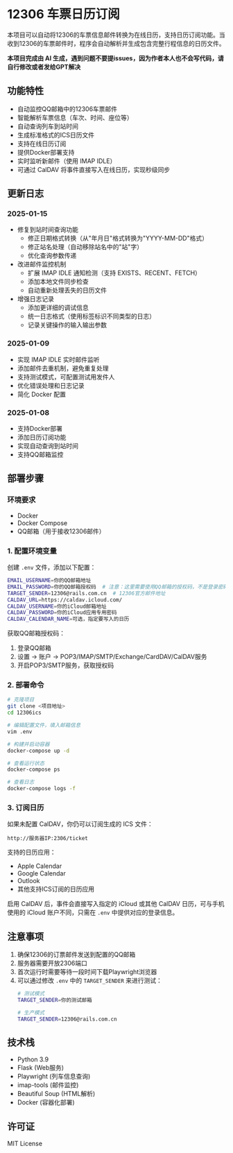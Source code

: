 # 12306 车票日历订阅

本项目可以自动将12306的车票信息邮件转换为在线日历，支持日历订阅功能。当收到12306的车票邮件时，程序会自动解析并生成包含完整行程信息的日历文件。

**本项目完成由 AI 生成，遇到问题不要提issues，因为作者本人也不会写代码，请自行修改或者发给GPT解决**

## 功能特性

- 自动监控QQ邮箱中的12306车票邮件
- 智能解析车票信息（车次、时间、座位等）
- 自动查询列车到站时间
- 生成标准格式的ICS日历文件
- 支持在线日历订阅
- 提供Docker部署支持
- 实时监听新邮件（使用 IMAP IDLE）
- 可通过 CalDAV 将事件直接写入在线日历，实现秒级同步

## 更新日志

### 2025-01-15
- 修复到站时间查询功能
  - 修正日期格式转换（从"年月日"格式转换为"YYYY-MM-DD"格式）
  - 修正站名处理（自动移除站名中的"站"字）
  - 优化查询参数传递
- 改进邮件监控机制
  - 扩展 IMAP IDLE 通知检测（支持 EXISTS、RECENT、FETCH）
  - 添加本地文件同步检查
  - 自动重新处理丢失的日历文件
- 增强日志记录
  - 添加更详细的调试信息
  - 统一日志格式（使用标签标识不同类型的日志）
  - 记录关键操作的输入输出参数

### 2025-01-09
- 实现 IMAP IDLE 实时邮件监听
- 添加邮件去重机制，避免重复处理
- 支持测试模式，可配置测试用发件人
- 优化错误处理和日志记录
- 简化 Docker 配置

### 2025-01-08
- 支持Docker部署
- 添加日历订阅功能
- 实现自动查询到站时间
- 支持QQ邮箱监控

## 部署步骤

### 环境要求
- Docker
- Docker Compose
- QQ邮箱（用于接收12306邮件）

### 1. 配置环境变量
创建 `.env` 文件，添加以下配置：
```bash
EMAIL_USERNAME=你的QQ邮箱地址
EMAIL_PASSWORD=你的QQ邮箱授权码  # 注意：这里需要使用QQ邮箱的授权码，不是登录密码
TARGET_SENDER=12306@rails.com.cn  # 12306官方邮件地址
CALDAV_URL=https://caldav.icloud.com/
CALDAV_USERNAME=你的iCloud邮箱地址
CALDAV_PASSWORD=你的iCloud应用专用密码
CALDAV_CALENDAR_NAME=可选，指定要写入的日历
```

获取QQ邮箱授权码：
1. 登录QQ邮箱
2. 设置 -> 账户 -> POP3/IMAP/SMTP/Exchange/CardDAV/CalDAV服务
3. 开启POP3/SMTP服务，获取授权码

### 2. 部署命令

```bash
# 克隆项目
git clone <项目地址>
cd 12306ics

# 编辑配置文件，填入邮箱信息
vim .env

# 构建并启动容器
docker-compose up -d

# 查看运行状态
docker-compose ps

# 查看日志
docker-compose logs -f
```

### 3. 订阅日历
如果未配置 CalDAV，你仍可以订阅生成的 ICS 文件：
```
http://服务器IP:2306/ticket
```

支持的日历应用：
- Apple Calendar
- Google Calendar
- Outlook
- 其他支持ICS订阅的日历应用

启用 CalDAV 后，事件会直接写入指定的 iCloud 或其他 CalDAV 日历，可与手机使用的 iCloud 账户不同，只需在 `.env` 中提供对应的登录信息。

## 注意事项

1. 确保12306的订票邮件发送到配置的QQ邮箱
2. 服务器需要开放2306端口
3. 首次运行时需要等待一段时间下载Playwright浏览器
4. 可以通过修改 `.env` 中的 `TARGET_SENDER` 来进行测试：
   ```bash
   # 测试模式
   TARGET_SENDER=你的测试邮箱
   
   # 生产模式
   TARGET_SENDER=12306@rails.com.cn
   ```

## 技术栈

- Python 3.9
- Flask (Web服务)
- Playwright (列车信息查询)
- imap-tools (邮件监控)
- Beautiful Soup (HTML解析)
- Docker (容器化部署)

## 许可证

MIT License
